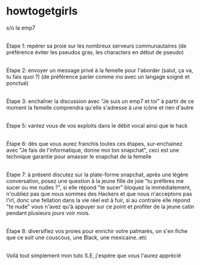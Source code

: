 # howtogetgirls
s/o la emp7

<br> Étape 1: repérer sa proie sur les nombreux serveurs communautaires (de préférence éviter les pseudos gras, les characters en début de pseudo)

<br>  Étape 2: envoyer un message privé à la femelle pour l'aborder (salut, ça va, tu fais quoi ?) (de préférence parler comme ino avec un langage soigné et ponctué)

<br> Étape 3: enchaîner la discussion avec "Je suis un emp7 et toi" à partir de ce moment la femelle comprendra qu'elle s'adresse à une icône et rien d'autre

<br> Étape 5: vantez vous de vos exploits dans le débit vocal ainsi que le hack

<br> Étape 6: dès que vous aurez franchis toutes ces étapes, sur-enchainez avec "Je fais de l'informatique, donne moi ton snapchat", ceci est une technique garantie pour amasser le snapchat de la femelle

<br> Étape 7: à présent discutez sur la plate-forme snapchat, après une légère conversation, posez une question à la jeune fille de joie "tu  préfères me sucer ou me nudes ?", si elle répond "te sucer" bloquez la immédiatement, n'oubliez pas que nous sommes des Hackers et que nous n'acceptons pas l'irl, donc une fellation dans la vie réel est à fuir, si au contraire elle répond "te nude" vous n'avez qu'à appuyer sur ce point et profiter de la jeune catin pendant plusieurs jours voir mois.

<br> Étape 8: diversifiez vos proies pour enrichir votre palmarès, on s'en fiche que ce soit une couscous, une Black, une mexicaine..etc

<br> Voilà tout simplement mon tuto S.E, j'espère que vous l'aurez apprécié
